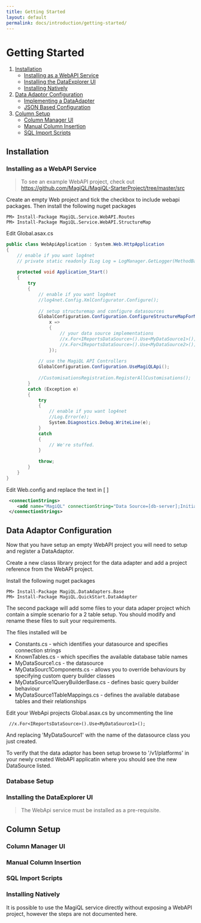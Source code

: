 ```yaml
---
title: Getting Started
layout: default 
permalink: docs/introduction/getting-started/
---
```


Getting Started
===

1. [Installation](#installation)
    - [Installing as a WebAPI Service](#installing-as-a-webapi-service)
    - [Installing the DataExplorer UI](#installing-the-dataexplorer-ui)
    - [Installing Natively](#installing-natively)
2. [Data Adaptor Configuration](#data-adaptor-configuration)
    - [Implementing a DataAdapter](#implementing-a-dataadapter)
    - [JSON Based Configuration](#json-based-configuration)
3. [Column Setup](#column-setup)
    - [Column Manager UI](#column-manager-ui)
    - [Manual Column Insertion](#manual-column-insertion)
    - [SQL Import Scripts](#sql-import-scripts)

## Installation

### Installing as a WebAPI Service

> To see an example WebAPI project, check out https://github.com/MagiQL/MagiQL-StarterProject/tree/master/src

Create an empty Web project and tick the checkbox to include webapi packages. Then install the following nuget packages

```
PM> Install-Package MagiQL.Service.WebAPI.Routes
PM> Install-Package MagiQL.Service.WebAPI.StructureMap
```

Edit Global.asax.cs

```c#
public class WebApiApplication : System.Web.HttpApplication
{
    // enable if you want log4net
    // private static readonly ILog Log = LogManager.GetLogger(MethodBase.GetCurrentMethod().DeclaringType);
                
    protected void Application_Start()
    { 
        try
        {
            // enable if you want log4net
            //log4net.Config.XmlConfigurator.Configure();  
    
            // setup structuremap and configure datasources
            GlobalConfiguration.Configuration.ConfigureStructureMapForMagiQL<WebApiApplication,NullLoggingProvider>(
                x =>
                {
                    // your data source implementations
                    //x.For<IReportsDataSource>().Use<MyDataSource1>();
                    //x.For<IReportsDataSource>().Use<MyDataSource2>(); 
                });
                        
            // use the MagiQL API Controllers
            GlobalConfiguration.Configuration.UseMagiQLApi();
    
            //CustomisationsRegistration.RegisterAllCustomisations();
        }
        catch (Exception e)
        {
            try
            {
                // enable if you want log4net
                //Log.Error(e);
                System.Diagnostics.Debug.WriteLine(e);
            }
            catch
            {
                // We're stuffed. 
            }
    
            throw;
        }
    }
}
```
  
Edit Web.config and replace the text  in [ ]

```xml
 <connectionStrings>
    <add name="MagiQL" connectionString="Data Source=[db-server];Initial Catalog=[db-name];Persist Security Info=True;User ID=[username];Password=[password]" providerName="System.Data.SqlClient" />
 </connectionStrings>
```
 
## Data Adaptor Configuration

Now that you have setup an empty WebAPI project you will need to setup and register a DataAdaptor.

Create a new classs library project for the data adapter and add a project reference from the WebAPI project.

Install the following nuget packages
```
PM> Install-Package MagiQL.DataAdapters.Base 
PM> Install-Package MagiQL.QuickStart.DataAdapter
```

The second package will add some files to your data adaper project which contain a simple scenario for a 2 table setup. You should modify and rename these files to suit your requirements.

The files installed will be
 * Constants.cs - which identifies your datasource and specifies connection strings
 * KnownTables.cs - which specifies the available database table names 
 * MyDataSource1.cs - the datasource
 * MyDataSourc1Components.cs - allows you to override behaviours by specifying custom query builder classes
 * MyDataSource1QueryBuilderBase.cs - defines basic query builder behaviour
 * MyDataSource1TableMappings.cs - defines the available database tables and their relationships
 
Edit your WebApi projects Global.asax.cs by uncommenting the line 
```
 //x.For<IReportsDataSource>().Use<MyDataSource1>();
```
And replacing 'MyDataSource1' with the name of the datasource class you just created.


To verify that the data adaptor has been setup browse to '/v1/platforms' in your newly created WebAPI applicatin where you should see the new DataSource listed.


### Database Setup

### Installing the DataExplorer UI
> The WebApi service must be installed as a pre-requisite.
   

## Column Setup

### Column Manager UI

### Manual Column Insertion

### SQL Import Scripts


### Installing Natively
It is possible to use the MagiQL service directly without exposing a WebAPI project, however the steps are not documented here.
